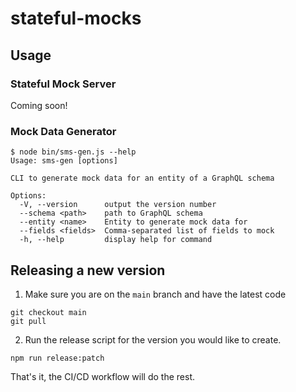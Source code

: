 # stateful-mocks

## Usage

### Stateful Mock Server

Coming soon!

### Mock Data Generator

```
$ node bin/sms-gen.js --help
Usage: sms-gen [options]

CLI to generate mock data for an entity of a GraphQL schema

Options:
  -V, --version      output the version number
  --schema <path>    path to GraphQL schema
  --entity <name>    Entity to generate mock data for
  --fields <fields>  Comma-separated list of fields to mock
  -h, --help         display help for command
```

## Releasing a new version

1. Make sure you are on the `main` branch and have the latest code

```
git checkout main
git pull
```

2. Run the release script for the version you would like to create.

```
npm run release:patch
```

That's it, the CI/CD workflow will do the rest.
